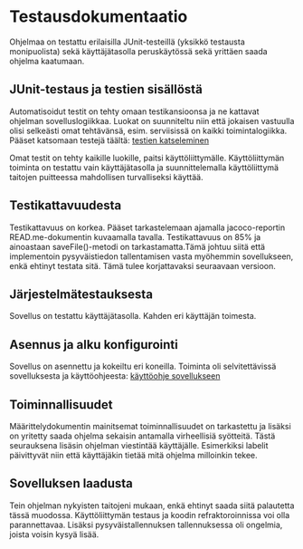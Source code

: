 # Testausdokumentaatio
Ohjelmaa on testattu erilaisilla JUnit-testeillä (yksikkö testausta monipuolista) sekä käyttäjätasolla peruskäytössä sekä yrittäen saada ohjelma kaatumaan.

## JUnit-testaus ja testien sisällöstä
Automatisoidut testit on tehty omaan testikansioonsa ja ne kattavat ohjelman sovelluslogiikkaa. Luokat on suunniteltu niin että jokaisen vastuulla olisi selkeästi omat tehtävänsä, esim. serviisissä on kaikki toimintalogiikka. Pääset katsomaan testejä täältä: [testien katseleminen](https://github.com/Mazaalto/ot-harjoitustyo2020/tree/master/harjoitusty%C3%B6/OpiskeluKello/src/test/java)

Omat testit on tehty kaikille luokille, paitsi käyttöliittymälle. Käyttöliittymän toiminta on testattu vain käyttäjätasolla ja suunnittelemalla käyttöliittymä taitojen puitteessa mahdollisen turvalliseksi käyttää.

## Testikattavuudesta
Testikattavuus on korkea. Pääset tarkastelemaan ajamalla jacoco-reportin READ.me-dokumentin kuvaamalla tavalla. Testikattavuus on 85% ja ainoastaan saveFile()-metodi on tarkastamatta.Tämä johtuu siitä että implementoin pysyväistiedon tallentamisen vasta myöhemmin sovellukseen, enkä ehtinyt testata sitä. Tämä tulee korjattavaksi seuraavaan versioon.

## Järjestelmätestauksesta
Sovellus on testattu käyttäjätasolla. Kahden eri käyttäjän toimesta.

## Asennus ja alku konfigurointi
Sovellus on asennettu ja kokeiltu eri koneilla. Toiminta oli selvitettävissä sovelluksesta ja käyttöohjeesta: [käyttöohje sovellukseen](https://github.com/Mazaalto/ot-harjoitustyo2020/blob/master/dokumentaatio/kayttoohje.md)

## Toiminnallisuudet
Määrittelydokumentin mainitsemat toiminnallisuudet on tarkastettu ja lisäksi on yritetty saada ohjelma sekaisin antamalla virheellisiä syötteitä. Tästä seurauksena lisäsin ohjelman viestintää käyttäjälle. Esimerkiksi labelit päivittyvät niin että käyttäjäkin tietää mitä ohjelma milloinkin tekee.

## Sovelluksen laadusta
Tein ohjelman nykyisten taitojeni mukaan, enkä ehtinyt saada siitä palautetta tässä muodossa. Käyttöliittymän testaus ja koodin refraktoroinnissa voi olla parannettavaa. Lisäksi pysyväistallennuksen tallennuksessa oli ongelmia, joista voisin kysyä lisää.
